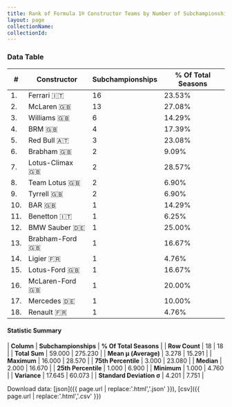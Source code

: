 ```yaml
---
title: Rank of Formula 1® Constructor Teams by Number of Subchampionships (Runner-Up)
layout: page
collectionName: 
collectionId: 
---
```




<canvas id="chart" width="400" height="180"></canvas>
<script>
var data = {
  "labels" : [
    "Ferrari",
    "McLaren",
    "Williams",
    "BRM",
    "Red Bull",
    "Brabham",
    "Lotus-Climax",
    "Team Lotus",
    "Tyrrell",
    "BAR",
    "Benetton",
    "BMW Sauber",
    "Brabham-Ford",
    "Ligier",
    "Lotus-Ford",
    "McLaren-Ford",
    "Mercedes",
    "Renault"
  ],
  "datasets" : [
    {
      "label" : "Subchampionships",
      "data" : [
        16,
        13,
        6,
        4,
        3,
        2,
        2,
        2,
        2,
        1,
        1,
        1,
        1,
        1,
        1,
        1,
        1,
        1
      ],
      "borderColor" : [
        "16191A",
        "0D1D20",
        "082957",
        "444444",
        "FDCC2F",
        "444444",
        "444444",
        "444444",
        "444444",
        "444444",
        "444444",
        "444444",
        "444444",
        "444444",
        "444444",
        "444444",
        "D7D7D5",
        "424B52"
      ],
      "borderWidth" : 1,
      "backgroundColor" : [
        "EB212E",
        "FCA13B",
        "EAE4ED",
        "144D44",
        "121D32",
        "243F73",
        "025839",
        "09630C",
        "274B72",
        "FFFFFF",
        "73C2FB",
        "20359D",
        "07316F",
        "0F5DBB",
        "025839",
        "AAAAAA",
        "18A19B",
        "FDE139"
      ]
    }
  ]
};
var options = {
  legend: {
    display: false
  },
  scales: {
    xAxes: [{
      ticks: {
        beginAtZero: true,
        maxRotation: 180,
        display: window.innerWidth > 800
      }
    }],
    yAxes: [{
      ticks: {
        beginAtZero: true
      }
    }]
  },
  onResize: function(chart, size) {
    chart.options.scales.xAxes[0].ticks.display = size.width > 800;
  }
};
var chart = new Chart("chart", {
    data: data,
    type: 'bar',
    options: options
});
</script>



### Data Table

| # | Constructor | Subchampionships | % Of Total Seasons |
|--|--|--|--|
| 1. | Ferrari 🇮🇹 | 16 | 23.53% |
| 2. | McLaren 🇬🇧 | 13 | 27.08% |
| 3. | Williams 🇬🇧 | 6 | 14.29% |
| 4. | BRM 🇬🇧 | 4 | 17.39% |
| 5. | Red Bull 🇦🇹 | 3 | 23.08% |
| 6. | Brabham 🇬🇧 | 2 | 9.09% |
| 7. | Lotus-Climax 🇬🇧 | 2 | 28.57% |
| 8. | Team Lotus 🇬🇧 | 2 | 6.90% |
| 9. | Tyrrell 🇬🇧 | 2 | 6.90% |
| 10. | BAR 🇬🇧 | 1 | 14.29% |
| 11. | Benetton 🇮🇹 | 1 | 6.25% |
| 12. | BMW Sauber 🇩🇪 | 1 | 25.00% |
| 13. | Brabham-Ford 🇬🇧 | 1 | 16.67% |
| 14. | Ligier 🇫🇷 | 1 | 4.76% |
| 15. | Lotus-Ford 🇬🇧 | 1 | 16.67% |
| 16. | McLaren-Ford 🇬🇧 | 1 | 20.00% |
| 17. | Mercedes 🇩🇪 | 1 | 10.00% |
| 18. | Renault 🇫🇷 | 1 | 4.76% |

#### Statistic Summary

| **Column** | **Subchampionships** | **% Of Total Seasons** |
| **Row Count** | 18 | 18 |
| **Total Sum** | 59.000 | 275.230 |
| **Mean μ (Average)** | 3.278 | 15.291 |
| **Maximum** | 16.000 | 28.570 |
| **75th Percentile** | 3.000 | 23.080 |
| **Median** | 2.000 | 16.670 |
| **25th Percentile** | 1.000 | 6.900 |
| **Minimum** | 1.000 | 4.760 |
| **Variance** | 17.645 | 60.073 |
| **Standard Deviation σ** | 4.201 | 7.751 |

Download data: [json]({{ page.url | replace:'.html','.json' }}), [csv]({{ page.url | replace:'.html','.csv' }})
